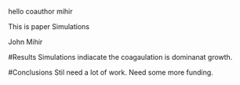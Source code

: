 
hello
coauthor mihir

This is paper
Simulations

John
Mihir


#Results
Simulations indiacate the coagaulation is dominanat growth. 

#Conclusions
Stil need a lot of work. Need some more funding.
